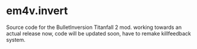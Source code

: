 # em4v.invert

Source code for the BulletInversion Titanfall 2 mod.
working towards an actual release now, code will be updated soon,
have to remake killfeedback system.
